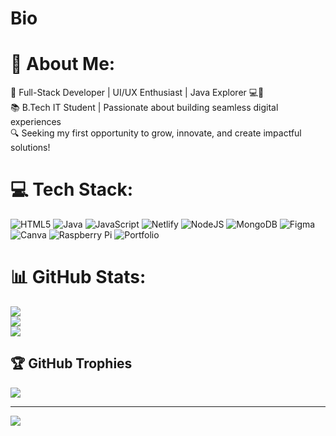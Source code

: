 # Bio

# 💫 About Me:
🚀 Full-Stack Developer | UI/UX Enthusiast | Java Explorer 💻🎨<br>📚 B.Tech IT Student | Passionate about building seamless digital experiences<br>🔍 Seeking my first opportunity to grow, innovate, and create impactful solutions!


# 💻 Tech Stack:
![HTML5](https://img.shields.io/badge/html5-%23E34F26.svg?style=for-the-badge&logo=html5&logoColor=white) ![Java](https://img.shields.io/badge/java-%23ED8B00.svg?style=for-the-badge&logo=openjdk&logoColor=white) ![JavaScript](https://img.shields.io/badge/javascript-%23323330.svg?style=for-the-badge&logo=javascript&logoColor=%23F7DF1E) ![Netlify](https://img.shields.io/badge/netlify-%23000000.svg?style=for-the-badge&logo=netlify&logoColor=#00C7B7) ![NodeJS](https://img.shields.io/badge/node.js-6DA55F?style=for-the-badge&logo=node.js&logoColor=white) ![MongoDB](https://img.shields.io/badge/MongoDB-%234ea94b.svg?style=for-the-badge&logo=mongodb&logoColor=white) ![Figma](https://img.shields.io/badge/figma-%23F24E1E.svg?style=for-the-badge&logo=figma&logoColor=white) ![Canva](https://img.shields.io/badge/Canva-%2300C4CC.svg?style=for-the-badge&logo=Canva&logoColor=white) ![Raspberry Pi](https://img.shields.io/badge/-Raspberry_Pi-C51A4A?style=for-the-badge&logo=Raspberry-Pi) ![Portfolio](https://img.shields.io/badge/Portfolio-%23000000.svg?style=for-the-badge&logo=firefox&logoColor=#FF7139)
# 📊 GitHub Stats:
![](https://github-readme-stats.vercel.app/api?username=MukilanBalakrishnan&theme=dark&hide_border=false&include_all_commits=false&count_private=false)<br/>
![](https://github-readme-streak-stats.herokuapp.com/?user=MukilanBalakrishnan&theme=dark&hide_border=false)<br/>
![](https://github-readme-stats.vercel.app/api/top-langs/?username=MukilanBalakrishnan&theme=dark&hide_border=false&include_all_commits=false&count_private=false&layout=compact)

## 🏆 GitHub Trophies
![](https://github-profile-trophy.vercel.app/?username=MukilanBalakrishnan&theme=dark&no-frame=false&no-bg=true&margin-w=4)

---
[![](https://visitcount.itsvg.in/api?id=MukilanBalakrishnan&icon=0&color=0)](https://visitcount.itsvg.in)

<!-- Proudly created with GPRM ( https://gprm.itsvg.in ) -->
